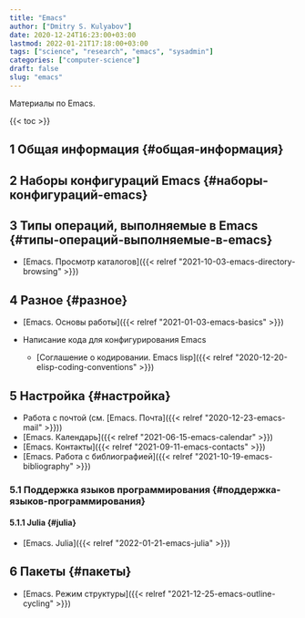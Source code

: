 ```yaml
---
title: "Emacs"
author: ["Dmitry S. Kulyabov"]
date: 2020-12-24T16:23:00+03:00
lastmod: 2022-01-21T17:18:00+03:00
tags: ["science", "research", "emacs", "sysadmin"]
categories: ["computer-science"]
draft: false
slug: "emacs"
---
```


Материалы по Emacs.

<!--more-->

{{< toc >}}


## <span class="section-num">1</span> Общая информация {#общая-информация}


## <span class="section-num">2</span> Наборы конфигураций Emacs {#наборы-конфигураций-emacs}


## <span class="section-num">3</span> Типы операций, выполняемые в Emacs {#типы-операций-выполняемые-в-emacs}

-   [Emacs. Просмотр каталогов]({{< relref "2021-10-03-emacs-directory-browsing" >}})


## <span class="section-num">4</span> Разное {#разное}

-   [Emacs. Основы работы]({{< relref "2021-01-03-emacs-basics" >}})

-   Написание кода для конфигурирования Emacs
    -   [Соглашение о кодировании. Emacs lisp]({{< relref "2020-12-20-elisp-coding-conventions" >}})


## <span class="section-num">5</span> Настройка {#настройка}

-   Работа с почтой (см. [Emacs. Почта]({{< relref "2020-12-23-emacs-mail" >}}))
-   [Emacs. Календарь]({{< relref "2021-06-15-emacs-calendar" >}})
-   [Emacs. Контакты]({{< relref "2021-09-11-emacs-contacts" >}})
-   [Emacs. Работа с библиографией]({{< relref "2021-10-19-emacs-bibliography" >}})


### <span class="section-num">5.1</span> Поддержка языков программирования {#поддержка-языков-программирования}


#### <span class="section-num">5.1.1</span> Julia {#julia}

-   [Emacs. Julia]({{< relref "2022-01-21-emacs-julia" >}})


## <span class="section-num">6</span> Пакеты {#пакеты}

-   [Emacs. Режим структуры]({{< relref "2021-12-25-emacs-outline-cycling" >}})
